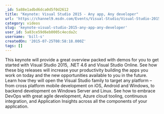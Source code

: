 ```yaml
---
_id: 5a88e1adbd6dca0d5f0d2612
title: "Keynote: Visual Studio 2015 - Any app, Any developer"
url: 'https://channel9.msdn.com/Events/Visual-Studio/Visual-Studio-2015-Final-Release-Event/Keynote-Visual-Studio-2015-Any-app-Any-developer'
category: videos
slug: 'keynote-visual-studio-2015-any-app-any-developer'
user_id: 5a83ce59d6eb0005c4ecda2c
username: 'bill-s'
createdOn: '2015-07-25T08:58:18.000Z'
tags: []
---
```


This keynote will provide a great overview packed with demos for you to get started with Visual Studio 2015, .NET 4.6 and Visual Studio Online. See how these big releases will increase your productivity building the apps you work on today and the new opportunities available to you in the future. Learn how they will open the Visual Studio family to target any platform – from cross platform mobile development on iOS, Android and Windows, to backend development on Windows Server and Linux. See how to embrace DevOps with great agile development, Azure cloud tooling, continuous integration, and Application Insights across all the components of your application.
